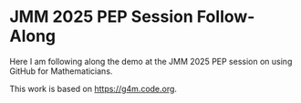 # JMM 2025 PEP Session Follow-Along

Here I am following along the demo at the JMM 2025 PEP session on using GitHub for Mathematicians.

This work is based on <https://g4m.code.org>.

